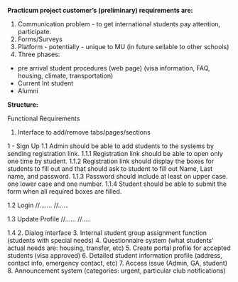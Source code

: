 **Practicum project customer’s (preliminary) requirements are:**


1. Communication problem - to get international students pay attention, participate.
2. Forms/Surveys
3. Platform - potentially - unique to MU (in future sellable to other schools)
4. Three phases:
* pre arrival student procedures (web page) (visa information, FAQ, housing, climate, transportation)
* Current Int student
* Alumni

**Structure:**

Functional Requirements

1. Interface to add/remove tabs/pages/sections

1 - Sign Up
 1.1 Admin should be able to add students to the systems by sending registration link.
    1.1.1  Registration link should be able to open only one time by student.
    1.1.2  Registration link should display the boxes for students to fill out and that should ask to student to fill out Name, Last name,  and password.
    1.1.3  Password should include at least on upper case. one lower case and one number.
    1.1.4  Student should be able to submit the form when all required boxes are filled.
   
    
 1.2 Login
 //.......
    //......
    
    
 1.3 Update Profile
 //......
    //.....
  

    
 
 1.4 
2. Dialog interface
3. Internal student group assignment function (students with special needs)
4. Questionnaire system (what students’ actual needs are: housing, transfer, etc)
5. Create portal profile for accepted students (visa approved)
6. Detailed student information profile (address, contact info, emergency contact, etc)
7. Access issue (Admin, GA, student)
8. Announcement system (categories: urgent, particular club notifications)
